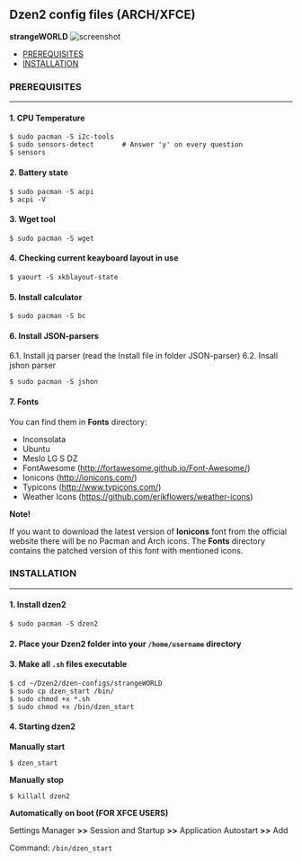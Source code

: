 ## Dzen2 config files (ARCH/XFCE)

**strangeWORLD**
![screenshot](https://github.com/Ksiencha/Dzen2/blob/master/Screenshot.png)

* [PREREQUISITES](https://github.com/Ksiencha/Dzen2/blob/master/README.md#prerequisites)
* [INSTALLATION](https://github.com/Ksiencha/Dzen2/blob/master/README.md#installation)

### PREREQUISITES
---
#### 1. CPU Temperature

    $ sudo pacman -S i2c-tools
    $ sudo sensors-detect       # Answer 'y' on every question
    $ sensors

#### 2. Battery state

    $ sudo pacman -S acpi
    $ acpi -V

#### 3. Wget tool

    $ sudo pacman -S wget

#### 4. Checking current keayboard layout in use

    $ yaourt -S xkblayout-state

#### 5. Install calculator

    $ sudo pacman -S bc

#### 6. Install JSON-parsers 
6.1. Install jq parser (read the Install file in folder JSON-parser)
6.2. Insall jshon parser

    $ sudo pacman -S jshon

#### 7. Fonts

You can find them in **Fonts** directory:

* Inconsolata
* Ubuntu
* Meslo LG S DZ
* FontAwesome (http://fortawesome.github.io/Font-Awesome/)
* Ionicons (http://ionicons.com/)
* Typicons (http://www.typicons.com/)
* Weather Icons (https://github.com/erikflowers/weather-icons)

**Note!**

If you want to download the latest version of **Ionicons** font from the official website there will be no Pacman and Arch icons. The **Fonts** directory contains the patched version of this font with mentioned icons.


### INSTALLATION
---

#### 1. Install dzen2

    $ sudo pacman -S dzen2

#### 2. Place your Dzen2 folder into your `/home/username` directory
#### 3. Make all `.sh` files executable

    $ cd ~/Dzen2/dzen-configs/strangeWORLD
    $ sudo cp dzen_start /bin/
    $ sudo chmod +x *.sh
    $ sudo chmod +x /bin/dzen_start

#### 4. Starting dzen2

**Manually start**

    $ dzen_start

**Manually stop**

    $ killall dzen2

**Automatically on boot (FOR XFCE USERS)**

Settings Manager **>>** Session and Startup **>>** Application Autostart **>>** Add

Command: `/bin/dzen_start`
